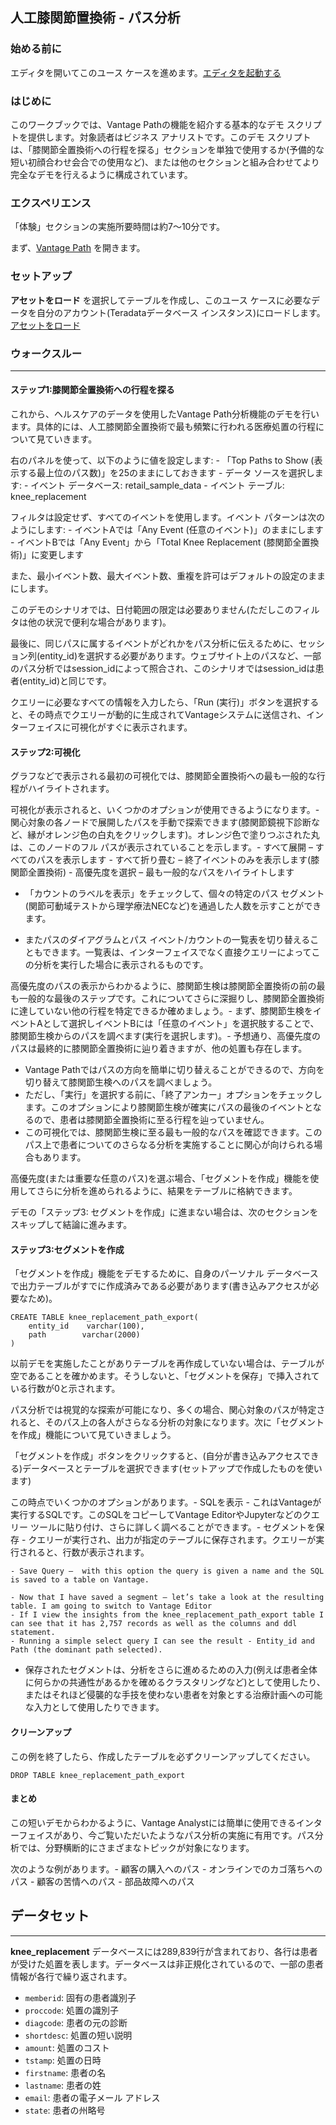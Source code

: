 人工膝関節置換術 - パス分析
---------------------------

### 始める前に

エディタを開いてこのユース ケースを進めます。[エディタを起動する](#data=%7B%22navigateTo%22:%22editor%22%7D)

### はじめに

このワークブックでは、Vantage Pathの機能を紹介する基本的なデモ スクリプトを提供します。対象読者はビジネス アナリストです。このデモ スクリプトは、「膝関節全置換術への行程を探る」セクションを単独で使用するか(予備的な短い初顔合わせ会合での使用など)、または他のセクションと組み合わせてより完全なデモを行えるように構成されています。

### エクスペリエンス

「体験」セクションの実施所要時間は約7～10分です。

まず、[Vantage Path](/path-analyzer) を開きます。

### セットアップ

**アセットをロード** を選択してテーブルを作成し、このユース ケースに必要なデータを自分のアカウント(Teradataデータベース インスタンス)にロードします。[アセットをロード](#data=%7B%22id%22:%22KneeReplacement%22%7D)

### ウォークスルー

------------------------------------------------------------------------

#### ステップ1:膝関節全置換術への行程を探る

これから、ヘルスケアのデータを使用したVantage Path分析機能のデモを行います。具体的には、人工膝関節全置換術で最も頻繁に行われる医療処置の行程について見ていきます。

右のパネルを使って、以下のように値を設定します: - 「Top Paths to Show (表示する最上位のパス数)」を25のままにしておきます - データ ソースを選択します: - イベント データベース: retail\_sample\_data - イベント テーブル: knee\_replacement

フィルタは設定せず、すべてのイベントを使用します。イベント パターンは次のようにします: - イベントAでは「Any Event (任意のイベント)」のままにします - イベントBでは「Any Event」から「Total Knee Replacement (膝関節全置換術)」に変更します

また、最小イベント数、最大イベント数、重複を許可はデフォルトの設定のままにします。

このデモのシナリオでは、日付範囲の限定は必要ありません(ただしこのフィルタは他の状況で便利な場合があります)。

最後に、同じパスに属するイベントがどれかをパス分析に伝えるために、セッション列(entity\_id)を選択する必要があります。ウェブサイト上のパスなど、一部のパス分析ではsession\_idによって照合され、このシナリオではsession\_idは患者(entity\_id)と同じです。

クエリーに必要なすべての情報を入力したら、「Run (実行)」ボタンを選択すると、その時点でクエリーが動的に生成されてVantageシステムに送信され、インターフェイスに可視化がすぐに表示されます。

#### ステップ2:可視化

グラフなどで表示される最初の可視化では、膝関節全置換術への最も一般的な行程がハイライトされます。

可視化が表示されると、いくつかのオプションが使用できるようになります。- 関心対象の各ノードで展開したパスを手動で探索できます(膝関節鏡視下診断など、縁がオレンジ色の白丸をクリックします)。オレンジ色で塗りつぶされた丸は、このノードのフル パスが表示されていることを示します。- すべて展開 – すべてのパスを表示します - すべて折り畳む – 終了イベントのみを表示します(膝関節全置換術) - 高優先度を選択 – 最も一般的なパスをハイライトします

-   「カウントのラベルを表示」をチェックして、個々の特定のパス セグメント(関節可動域テストから理学療法NECなど)を通過した人数を示すことができます。

-   またパスのダイアグラムとパス イベント/カウントの一覧表を切り替えることもできます。一覧表は、インターフェイスでなく直接クエリーによってこの分析を実行した場合に表示されるものです。

高優先度のパスの表示からわかるように、膝関節生検は膝関節全置換術の前の最も一般的な最後のステップです。これについてさらに深掘りし、膝関節全置換術に達していない他の行程を特定できるか確めましょう。- まず、膝関節生検をイベントAとして選択しイベントBには「任意のイベント」を選択肢することで、膝関節生検からのパスを調べます(実行を選択します)。- 予想通り、高優先度のパスは最終的に膝関節全置換術に辿り着きますが、他の処置も存在します。

-   Vantage Pathではパスの方向を簡単に切り替えることができるので、方向を切り替えて膝関節生検へのパスを調べましょう。  
-   ただし、「実行」を選択する前に、「終了アンカー」オプションをチェックします。このオプションにより膝関節生検が確実にパスの最後のイベントとなるので、患者は膝関節全置換術に至る行程を辿っていません。
-   この可視化では、膝関節生検に至る最も一般的なパスを確認できます。このパス上で患者についてのさらなる分析を実施することに関心が向けられる場合もあります。

高優先度(または重要な任意のパス)を選ぶ場合、「セグメントを作成」機能を使用してさらに分析を進められるように、結果をテーブルに格納できます。

デモの「ステップ3: セグメントを作成」に進まない場合は、次のセクションをスキップして結論に進みます。

#### ステップ3:セグメントを作成

「セグメントを作成」機能をデモするために、自身のパーソナル データベースで出力テーブルがすでに作成済みである必要があります(書き込みアクセスが必要なため)。

``` sourceCode
CREATE TABLE knee_replacement_path_export(
    entity_id    varchar(100),
    path        varchar(2000)
)
```

以前デモを実施したことがありテーブルを再作成していない場合は、テーブルが空であることを確かめます。そうしないと、「セグメントを保存」で挿入されている行数が0と示されます。

パス分析では視覚的な探索が可能になり、多くの場合、関心対象のパスが特定されると、そのパス上の各人がさらなる分析の対象になります。次に「セグメントを作成」機能について見ていきましょう。

「セグメントを作成」ボタンをクリックすると、(自分が書き込みアクセスできる)データベースとテーブルを選択できます(セットアップで作成したものを使います)

この時点でいくつかのオプションがあります。- SQLを表示 - これはVantageが実行するSQLです。このSQLをコピーしてVantage EditorやJupyterなどのクエリー ツールに貼り付け、さらに詳しく調べることができます。- セグメントを保存 - クエリーが実行され、出力が指定のテーブルに保存されます。クエリーが実行されると、行数が表示されます。

    - Save Query –  with this option the query is given a name and the SQL is saved to a table on Vantage.

    - Now that I have saved a segment – let’s take a look at the resulting table. I am going to switch to Vantage Editor
    - If I view the insights from the knee_replacement_path_export table I can see that it has 2,757 records as well as the columns and ddl statement.
    - Running a simple select query I can see the result - Entity_id and Path (the dominant path selected).

-   保存されたセグメントは、分析をさらに進めるための入力(例えば患者全体に何らかの共通性があるかを確めるクラスタリングなど)として使用したり、またはそれほど侵襲的な手技を使わない患者を対象とする治療計画への可能な入力として使用したりできます。

#### クリーンアップ

この例を終了したら、作成したテーブルを必ずクリーンアップしてください。

``` sourceCode
DROP TABLE knee_replacement_path_export
```

#### まとめ

この短いデモからわかるように、Vantage Analystには簡単に使用できるインターフェイスがあり、今ご覧いただいたようなパス分析の実施に有用です。パス分析では、分野横断的にさまざまなトピックが対象になります。

次のような例があります。- 顧客の購入へのパス - オンラインでのカゴ落ちへのパス - 顧客の苦情へのパス - 部品故障へのパス

データセット
------------

------------------------------------------------------------------------

**knee\_replacement** データベースには289,839行が含まれており、各行は患者が受けた処置を表します。データベースは非正規化されているので、一部の患者情報が各行で繰り返されます。

-   `memberid`: 固有の患者識別子
-   `proccode`: 処置の識別子
-   `diagcode`: 患者の元の診断
-   `shortdesc`: 処置の短い説明
-   `amount`: 処置のコスト
-   `tstamp`: 処置の日時
-   `firstname`: 患者の名
-   `lastname`: 患者の姓
-   `email`: 患者の電子メール アドレス
-   `state`: 患者の州略号
